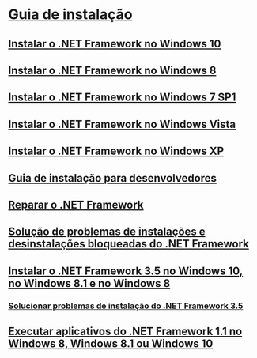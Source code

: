 # [Guia de instalação](index.md)
## [Instalar o .NET Framework no Windows 10](on-windows-10.md)
## [Instalar o .NET Framework no Windows 8](on-windows-8.md)
## [Instalar o .NET Framework no Windows 7 SP1](on-windows-7.md)
## [Instalar o .NET Framework no Windows Vista](on-windows-vista.md)
## [Instalar o .NET Framework no Windows XP](on-windows-xp.md)
## [Guia de instalação para desenvolvedores](guide-for-developers.md)
## [Reparar o .NET Framework](repair.md)
## [Solução de problemas de instalações e desinstalações bloqueadas do .NET Framework](troubleshoot-blocked-installations-and-uninstallations.md)
## [Instalar o .NET Framework 3.5 no Windows 10, no Windows 8.1 e no Windows 8](dotnet-35-windows-10.md)
### [Solucionar problemas de instalação do .NET Framework 3.5](net-framework-3-5-on-windows-8-plus.md)
## [Executar aplicativos do .NET Framework 1.1 no Windows 8, Windows 8.1 ou Windows 10](run-net-framework-1-1-apps.md)
